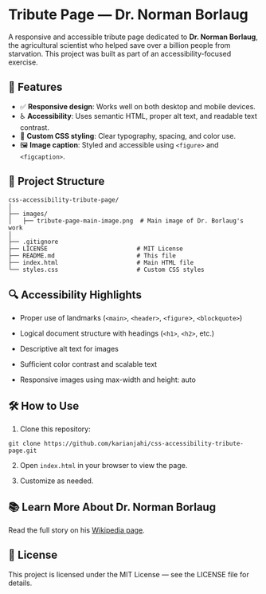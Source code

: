# Tribute Page — Dr. Norman Borlaug

A responsive and accessible tribute page dedicated to **Dr. Norman Borlaug**, the agricultural scientist who helped save over a billion people from starvation. This project was built as part of an accessibility-focused exercise.

## 🌟 Features

- ✅ **Responsive design**: Works well on both desktop and mobile devices.
- ♿ **Accessibility**: Uses semantic HTML, proper alt text, and readable text contrast.
- 🎨 **Custom CSS styling**: Clear typography, spacing, and color use.
- 🖼️ **Image caption**: Styled and accessible using `<figure>` and `<figcaption>`.

## 📁 Project Structure

```text
css-accessibility-tribute-page/
│
├── images/
│   ├── tribute-page-main-image.png  # Main image of Dr. Borlaug's work
│   
├── .gitignore
├── LICENSE                         # MIT License
├── README.md                       # This file
├── index.html                      # Main HTML file
└── styles.css                      # Custom CSS styles

```
## 🔍 Accessibility Highlights
- Proper use of landmarks (`<main>`, `<header>`, `<figure`>, `<blockquote>`)

- Logical document structure with headings (`<h1>`, `<h2>`, etc.)

- Descriptive alt text for images

- Sufficient color contrast and scalable text

- Responsive images using max-width and height: auto

## 🛠️ How to Use
1. Clone this repository:

```
git clone https://github.com/karianjahi/css-accessibility-tribute-page.git
```
2. Open `index.html` in your browser to view the page.

3. Customize as needed.

## 📚 Learn More About Dr. Norman Borlaug

Read the full story on his [Wikipedia page](https://en.wikipedia.org/wiki/Norman_Borlaug).

## 📄 License
This project is licensed under the MIT License — see the LICENSE file for details.
